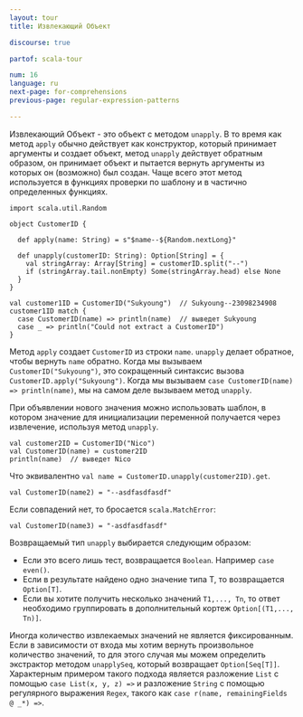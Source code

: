 ```yaml
---
layout: tour
title: Извлекающий Объект

discourse: true

partof: scala-tour

num: 16
language: ru
next-page: for-comprehensions
previous-page: regular-expression-patterns

---
```


Извлекающий Объект - это объект с методом `unapply`. В то время как метод `apply` обычно действует как конструктор, который принимает аргументы и создает объект, метод `unapply` действует обратным образом, он принимает объект и пытается вернуть аргументы из которых он (возможно) был создан. Чаще всего этот метод используется в функциях проверки по шаблону и в частично определенных функциях.

```tut
import scala.util.Random

object CustomerID {

  def apply(name: String) = s"$name--${Random.nextLong}"

  def unapply(customerID: String): Option[String] = {
    val stringArray: Array[String] = customerID.split("--")
    if (stringArray.tail.nonEmpty) Some(stringArray.head) else None
  }
}

val customer1ID = CustomerID("Sukyoung")  // Sukyoung--23098234908
customer1ID match {
  case CustomerID(name) => println(name)  // выведет Sukyoung
  case _ => println("Could not extract a CustomerID")
}
```
Метод `apply` создает `CustomerID` из строки `name`. `unapply` делает обратное, чтобы вернуть `name` обратно. Когда мы вызываем `CustomerID("Sukyoung")`, это сокращенный синтаксис вызова `CustomerID.apply("Sukyoung")`. Когда мы вызываем `case CustomerID(name) => println(name)`, мы на самом деле вызываем метод `unapply`.

При объявлении нового значения можно использовать шаблон, в котором значение для инициализации переменной получается через извлечение, используя метод `unapply`.

```tut
val customer2ID = CustomerID("Nico")
val CustomerID(name) = customer2ID
println(name)  // выведет Nico
```

Что эквивалентно `val name = CustomerID.unapply(customer2ID).get`.

```tut
val CustomerID(name2) = "--asdfasdfasdf"
```

Если совпадений нет, то бросается `scala.MatchError`:

```tut:fail
val CustomerID(name3) = "-asdfasdfasdf"
```

Возвращаемый тип `unapply` выбирается следующим образом:

* Если это всего лишь тест, возвращается `Boolean`. Например `case even()`.
* Если в результате найдено одно значение типа T, то возвращается `Option[T]`.
* Если вы хотите получить несколько значений `T1,..., Tn`, то ответ необходимо группировать в дополнительный кортеж `Option[(T1,..., Tn)]`.

Иногда количество извлекаемых значений не является фиксированным. Если в зависимости от входа мы хотим вернуть произвольное количество значений, то для этого случая мы можем определить экстрактор методом `unapplySeq`, который возвращает `Option[Seq[T]]`. Характерным примером такого подхода является разложение `List` с помощью `case List(x, y, z) =>`  и разложение `String` с помощью регулярного выражения `Regex`, такого как `case r(name, remainingFields @ _*) =>`. 
